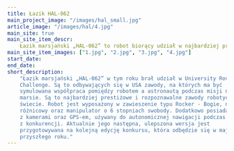 ```yaml
---
title: Łazik HAL-062
main_project_image: "/images/hal_small.jpg"
article_image: "/images/hal/4.jpg"
main_site: true
main_site_item_descr: 
    Łazik marsjański „HAL-062” to robot biorący udział w najbardziej prestiżowych zawodach na świecie ...
main_site_item_images: ["1.jpg", "2.jpg", "3.jpg", "4.jpg"]
start_date:
end_date:
short_description:
    "Łazik marsjański „HAL-062” w tym roku brał udział w University Rover
    Challenge. Są to odbywających się w USA zawody, na których ma być
    symulowana współpraca pomiędzy robotem a astronautą podczas misji na
    marsie. Są to najbardziej prestiżowe i rozpoznawalne zawody robotyczne na
    świecie. Robot jest wyposażony w zawieszenie typu Rocker - Bogie, napęd
    różnicowy oraz manipulator o 6 stopniach swobody. Dodatkowo posiada moduł
    z kamerami oraz GPS-em, używany do autonomicznej nawigacji podczas jednej
    z konkurencji. Aktualnie jego następna, ulepszona wersja jest
    przygotowywana na kolejną edycję konkursu, która odbędzie się w maju
    przyszłego roku."
---
```

